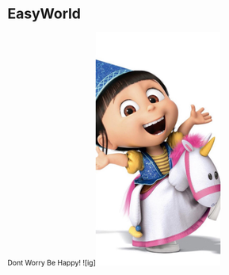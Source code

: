 # EasyWorld
Dont Worry Be Happy!
![ig]<img src="https://github.com/suveryeasy/EasyWorld/raw/master/pic/20170616173101_wjdLU.jpg" width="50%" height="50%">
